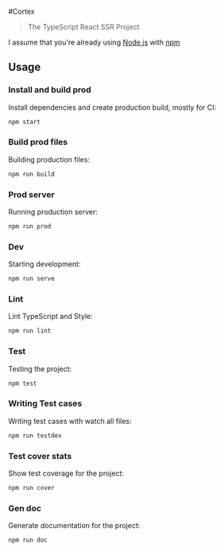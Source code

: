 #Cortex
> The TypeScript React SSR Project

I assume that you're already using [Node.js](https://nodejs.org/) with [npm](https://www.npmjs.com/)

## Usage

### Install and build prod

Install dependencies and create production build, mostly for CI:
```bash
npm start
```

### Build prod files

Building production files:
```bash
npm run build
```

### Prod server

Running production server:
```bash
npm run prod
```

### Dev

Starting development:
```bash
npm run serve
```

### Lint

Lint TypeScript and Style:
```bash
npm run lint
```

### Test

Testing the project:
```bash
npm test
```

### Writing Test cases

Writing test cases with watch all files:
```bash
npm run testdev
```

### Test cover stats

Show test coverage for the project:
```bash
npm run cover
```

### Gen doc

Generate documentation for the project:
```bash
npm run doc
```